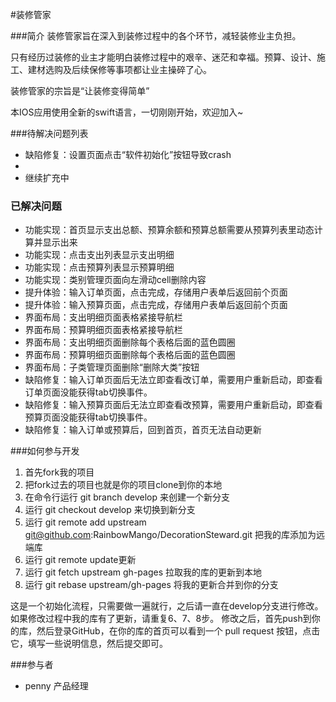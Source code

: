 #装修管家

###简介
装修管家旨在深入到装修过程中的各个环节，减轻装修业主负担。  

只有经历过装修的业主才能明白装修过程中的艰辛、迷茫和幸福。预算、设计、施工、建材选购及后续保修等事项都让业主操碎了心。

装修管家的宗旨是“让装修变得简单”

本IOS应用使用全新的swift语言，一切刚刚开始，欢迎加入~

###待解决问题列表
* 缺陷修复：设置页面点击“软件初始化”按钮导致crash
* 
* 继续扩充中

### 已解决问题
* 功能实现：首页显示支出总额、预算余额和预算总额需要从预算列表里动态计算并显示出来
* 功能实现：点击支出列表显示支出明细
* 功能实现：点击预算列表显示预算明细
* 功能实现：类别管理页面向左滑动cell删除内容
* 提升体验：输入订单页面，点击完成，存储用户表单后返回前个页面
* 提升体验：输入预算页面，点击完成，存储用户表单后返回前个页面
* 界面布局：支出明细页面表格紧接导航栏
* 界面布局：预算明细页面表格紧接导航栏
* 界面布局：支出明细页面删除每个表格后面的蓝色圆圈
* 界面布局：预算明细页面删除每个表格后面的蓝色圆圈 
* 界面布局：子类管理页面删除“删除大类”按钮
* 缺陷修复：输入订单页面后无法立即查看改订单，需要用户重新启动，即查看订单页面没能获得tab切换事件。
* 缺陷修复：输入预算页面后无法立即查看改预算，需要用户重新启动，即查看预算页面没能获得tab切换事件。
* 缺陷修复：输入订单或预算后，回到首页，首页无法自动更新

###如何参与开发
1. 首先fork我的项目
2. 把fork过去的项目也就是你的项目clone到你的本地
3. 在命令行运行 git branch develop 来创建一个新分支
4. 运行 git checkout develop 来切换到新分支
5. 运行 git remote add upstream git@github.com:RainbowMango/DecorationSteward.git 把我的库添加为远端库
6. 运行 git remote update更新
7. 运行 git fetch upstream gh-pages 拉取我的库的更新到本地
8. 运行 git rebase upstream/gh-pages 将我的更新合并到你的分支

这是一个初始化流程，只需要做一遍就行，之后请一直在develop分支进行修改。
如果修改过程中我的库有了更新，请重复6、7、8步。
修改之后，首先push到你的库，然后登录GitHub，在你的库的首页可以看到一个 pull request 按钮，点击它，填写一些说明信息，然后提交即可。

###参与者
* penny  产品经理
